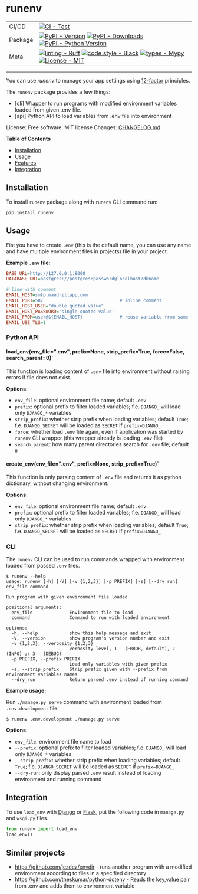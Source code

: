 # runenv

<div align="center">

|         |                                                                                                                                                                                                                                                                                                                                                                                                                                                                                                  |
| ------- | ------------------------------------------------------------------------------------------------------------------------------------------------------------------------------------------------------------------------------------------------------------------------------------------------------------------------------------------------------------------------------------------------------------------------------------------------------------------------------------------------ |
| CI/CD   | [![CI - Test](https://github.com/onjin/runenv/actions/workflows/test.yml/badge.svg)](https://github.com/onjin/runenv/actions/workflows/test.yml)                                                                                                                                                                                                                                                                                                                                       |
| Package | [![PyPI - Version](https://img.shields.io/pypi/v/runenv.svg?logo=pypi&label=PyPI&logoColor=gold)](https://pypi.org/project/runenv/) [![PyPI - Downloads](https://img.shields.io/pypi/dm/runenv.svg?color=blue&label=Downloads&logo=pypi&logoColor=gold)](https://pypi.org/project/runenv/) [![PyPI - Python Version](https://img.shields.io/pypi/pyversions/runenv.svg?logo=python&label=Python&logoColor=gold)](https://pypi.org/project/runenv/)                 |
| Meta    | [![linting - Ruff](https://img.shields.io/endpoint?url=https://raw.githubusercontent.com/astral-sh/ruff/main/assets/badge/v2.json)](https://github.com/astral-sh/ruff) [![code style - Black](https://img.shields.io/badge/code%20style-black-000000.svg)](https://github.com/psf/black) [![types - Mypy](https://img.shields.io/badge/types-Mypy-blue.svg)](https://github.com/python/mypy) [![License - MIT](https://img.shields.io/badge/license-MIT-9400d3.svg)](https://spdx.org/licenses/) |

</div>

---
You can use *runenv* to manage your app settings using [12-factor](http://12factor.net/) principles.

The `runenv` package provides a few things:

- [cli] Wrapper to run programs with modified environment variables loaded from given .env file.
- [api] Python API to load variables from .env file into environment

License: Free software: MIT license
Changes: [CHANGELOG.md](CHANGELOG.md)

**Table of Contents**

- [Installation](#installation)
- [Usage](#usage)
- [Features](#features)
- [Integration](#integration)

## Installation

To install `runenv` package along with `runenv` CLI command run:

```console
pip install runenv
```

## Usage

Fist you have to create `.env` (this is the default name, you can use any name and have multiple environment files in projects) file in your project.


**Example `.env` file:**

```ini
BASE_URL=http://127.0.0.1:8000
DATABASE_URI=postgres://postgres:password@localhost/dbname

# line with comment
EMAIL_HOST=smtp.mandrillapp.com
EMAIL_PORT=587                             # inline comment
EMAIL_HOST_USER="double quoted value"
EMAIL_HOST_PASSWORD='single quoted value'
EMAIL_FROM=user@${EMAIL_HOST}              # reuse variable from same file
EMAIL_USE_TLS=1
```

### Python API

#### load_env(env_file=".env", prefix=None, strip_prefix=True, force=False, search_parent=0)`

This function is loading content of `.env` file into environment without raising errors if file does not exist.

**Options**:

- `env_file`: optional environment file name; default `.env`
- `prefix`: optional prefix to filter loaded variables; f.e. `DJANGO_` will load only `DJANGO_*` variables
- `strip_prefix`: whether strip prefix when loading variables; default `True`; f.e. `DJANGO_SECRET` will be loaded as `SECRET` if `prefix=DJANGO_`
- `force`: whether load `.env` file again, even if application was started by `runenv` CLI wrapper (this wrapper already is loading `.env` file)
- `search_parent`: how many parent directories search for `.env` file; default `0`

#### create_env(env_file=".env", prefix=None, strip_prefix=True)`

This function is only parsing content of `.env` file and returns it as python dictionary, without changing environment.

**Options**:

- `env_file`: optional environment file name; default `.env`
- `prefix`: optional prefix to filter loaded variables; f.e. `DJANGO_` will load only `DJANGO_*` variables
- `strip_prefix`: whether strip prefix when loading variables; default `True`; f.e. `DJANGO_SECRET` will be loaded as `SECRET` if `prefix=DJANGO_`

### CLI

The `runenv` CLI can be used to run commands wrapped with environment loaded from passed `.env` files.

```console
$ runenv --help
usage: runenv [-h] [-V] [-v {1,2,3}] [-p PREFIX] [-s] [--dry_run] env_file command

Run program with given environment file loaded

positional arguments:
  env_file              Environment file to load
  command               Command to run with loaded environment

options:
  -h, --help            show this help message and exit
  -V, --version         show program's version number and exit
  -v {1,2,3}, --verbosity {1,2,3}
                        verbosity level, 1 - (ERROR, default), 2 - (INFO) or 3 - (DEBUG)
  -p PREFIX, --prefix PREFIX
                        Load only variables with given prefix
  -s, --strip_prefix    Strip prefix given with --prefix from environment variables names
  --dry_run             Return parsed .env instead of running command
```

**Example usage:**

Run `./manage.py serve` command with environment loaded from `.env.development` file.

```console
$ runenv .env.development ./manage.py serve
```

**Options**:

- `env_file`: environment file name to load
- `--prefix`: optional prefix to filter loaded variables; f.e. `DJANGO_` will load only `DJANGO_*` variables
- `--strip-prefix`: whether strip prefix when loading variables; default `True`; f.e. `DJANGO_SECRET` will be loaded as `SECRET` if `prefix=DJANGO_`
- `--dry-run`: only display parsed `.env` result instead of loading environment and running command


## Integration

To use `load_env` with [Django](http://djangoproject.com/) or [Flask](http://flask.pocoo.org/), put the following code in `manage.py` and `wsgi.py` files.

``` python
from runenv import load_env
load_env()
```

## Similar projects

-   <https://github.com/jezdez/envdir> - runs another program with a
    modified environment according to files in a specified directory
-   <https://github.com/theskumar/python-dotenv> - Reads the key,value
    pair from .env and adds them to environment variable
